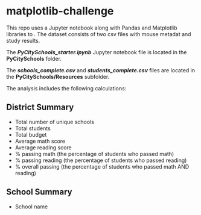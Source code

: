 # matplotlib-challenge

This repo uses a Jupyter notebook along with Pandas and Matplotlib libraries to .
The dataset consists of two csv files with mouse metadat and study results. 

The ***PyCitySchools_starter.ipynb*** Jupyter notebook file is located in the **PyCitySchools** folder.

The ***schools_complete.csv*** and ***students_complete.csv*** files are located in the **PyCitySchools/Resources** subfolder.

The analysis includes the following calculations:

## District Summary
- Total number of unique schools
- Total students
- Total budget
- Average math score
- Average reading score
- % passing math (the percentage of students who passed math)
- % passing reading (the percentage of students who passed reading)
- % overall passing (the percentage of students who passed math AND reading)

## School Summary
- School name
